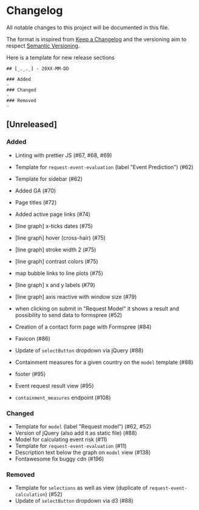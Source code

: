 # Changelog
All notable changes to this project will be documented in this file.

The format is inspired from [Keep a Changelog](http://keepachangelog.com/en/1.0.0/)
and the versioning aim to respect [Semantic Versioning](http://semver.org/spec/v2.0.0.html).

Here is a template for new release sections

```
## [_._._] - 20XX-MM-DD

### Added
-
### Changed
-
### Removed
-
```

## [Unreleased]

### Added
- Linting with prettier JS (#67, #68, #69)
- Template for `request-event-evaluation` (label "Event Prediction") (#62)
- Template for sidebar (#62)
- Added GA (#70)
- Page titles (#72)
- Added active page links (#74)
- [line graph] x-ticks dates (#75)
- [line graph] hover (cross-hair) (#75)
- [line graph] stroke width 2 (#75)
- [line graph] contrast colors (#75)
- map bubble links to line plots (#75)
- [line graph] x and y labels (#79)
- [line graph] axis reactive with window size (#79)

- when clicking on submit in "Request Model" it shows a result and possibility to send data to formspree (#52)
- Creation of a contact form page with Formspree (#84)
- Favicon (#86)
- Update of `selectButton` dropdown via jQuery (#88)
- Containment measures for a given country on the `model` template (#88)
- footer (#95)
- Event request result view (#95)
- `containment_measures` endpoint (#108)


### Changed
- Template for `model` (label "Request model") (#62, #52)
- Version of jQuery (also add it as static file) (#88)
- Model for calculating event risk (#11)
- Template for `request-event-evaluation` (#11)
- Description text below the graph on `model` view (#138)
- Fontawesome fix buggy cdn (#196)

### Removed
- Template for `selections` as well as view (duplicate of `request-event-calculation`) (#52)
- Update of `selectButton` dropdown via d3 (#88)

